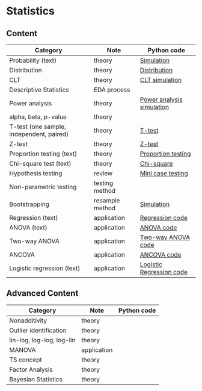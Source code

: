 # Statistics
## Content

| Category | Note | Python code                                                   |
| ----- | -------- | ------------------------------------------------------------ | 
| Probability (text)| theory  | [Simulation](https://colab.research.google.com/drive/1GNX9iPuXftN23UKhTaDd24zzKNArnAlg#scrollTo=B_lH0Rm_kIWs) |
| Distribution | theory  | [Distribution](https://colab.research.google.com/drive/1MnTBlZ7mPCKjx7hosv_KT8N9DRte32cy) |
| CLT | theory  | [CLT simulation](https://colab.research.google.com/drive/1o_aSTl96jkCshfYoQeuy7tkA3sWS-teG) |
| Descriptive Statistics | EDA process  |  |
| Power analysis | theory | [Power analysis simulation](https://colab.research.google.com/drive/1b_K8FPWl27wTTtLHYQZ50QvtDm4k_8Dv) |
| alpha, beta, p-value | theory |  |
| T-test (one sample, independent, paired) | theory | [T-test](https://colab.research.google.com/drive/1SZvx4nHuULazkCWNYycUTszFdFPkDFSS) |
| Z-test | theory  |[Z-test](https://colab.research.google.com/drive/1o8fpexDruEhbXjSQNkaUqDtWDt_ezxmL) |
| Proportion testing (text) | theory  | [Proportion testing](https://colab.research.google.com/drive/1NEHbol6g2grbMWlDG4h68TaRdqIO8Luc)|
| Chi-square test (text) | theory  |[Chi-square](https://colab.research.google.com/drive/1thMwOKvFGyaBcw-Ujq7lYIvRRDRpnaol) |
| Hypothesis testing | review  |[Mini case testing](https://colab.research.google.com/drive/1d6KMfNWzYiCR0HkrW6-NVs5J5PNtJlUe) |
| Non-parametric testing | testing method  | |
| Bootstrapping | resample method  | [Simulation](https://colab.research.google.com/drive/1VJRvCmYkABLLlfaKmPqqgyVw8MUvn3Cn)|
| Regression (text) | application  | [Regression code](https://colab.research.google.com/drive/1aQomsT8lsZHZBYgVu_1ICJJ6wnMiwWav) |
| ANOVA (text) | application  | [ANOVA code](https://colab.research.google.com/drive/1gbyqXUwtKqV9wk3c2msG2F5EKnavN2Hf) |
| Two-way ANOVA | application  |[Two-way ANOVA code]()  |
| ANCOVA | application  | [ANCOVA code]() |
| Logistic regression (text) | application  | [Logistic Regression code](https://colab.research.google.com/drive/1jgHA00LzNWFPtA94Sb00x2lq3LBrPYFp) |

## Advanced Content

| Category | Note | Python code                                                   |
| ----- | -------- | ------------------------------------------------------------ | 
| Nonadditivity | theory  |  |
| Outlier identification | theory  |  |
| lin-log, log-log, log-lin | theory  |  |
| MANOVA | application  |  |
| TS concept | theory |  |
| Factor Analysis | theory  |  |
| Bayesian Statistics | theory  |  |


